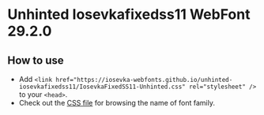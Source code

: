 # Unhinted Iosevkafixedss11 WebFont 29.2.0

## How to use

- Add `<link href="https://iosevka-webfonts.github.io/unhinted-iosevkafixedss11/IosevkaFixedSS11-Unhinted.css" rel="stylesheet" />` to your `<head>`.
- Check out the [CSS file](./IosevkaFixedSS11-Unhinted.css) for browsing the name of font family.
